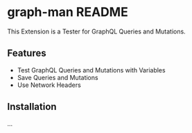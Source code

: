 # graph-man README

This Extension is a Tester for GraphQL Queries and Mutations.

## Features
- Test GraphQL Queries and Mutations with Variables
- Save Queries and Mutations
- Use Network Headers

## Installation
...